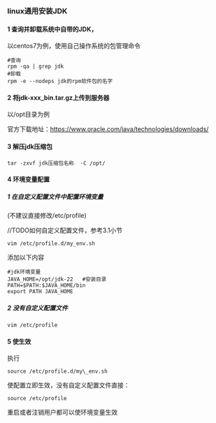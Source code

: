 ### linux通用安装JDK

#### 1 查询并卸载系统中自带的JDK，

以centos7为例，使用自己操作系统的包管理命令

```纯文本
#查询
rpm -qa | grep jdk
#卸载
rpm -e --nodeps jdk的rpm软件包的名字
```

#### 2 将jdk-xxx_bin.tar.gz上传到服务器

以/opt目录为例

官方下载地址：https://www.oracle.com/java/technologies/downloads/

#### 3 解压jdk压缩包

```纯文本
tar -zxvf jdk压缩包名称  -C /opt/
```

#### 4 环境变量配置

##### 1 在自定义配置文件中配置环境变量

(不建议直接修改/etc/profile)

//TODO如何自定义配置文件，参考3.1小节

```
vim /etc/profile.d/my_env.sh
```

添加以下内容

```纯文本
#jdk环境变量
JAVA_HOME=/opt/jdk-22	#安装目录
PATH=$PATH:$JAVA_HOME/bin
export PATH JAVA_HOME
```

##### 2 没有自定义配置文件

```
vim /etc/profile
```

#### 5 使生效

执行

```
source /etc/profile.d/my\_env.sh
```

使配置立即生效，没有自定义配置文件直接：

```
source /etc/profile
```

重启或者注销用户都可以使环境变量生效 
